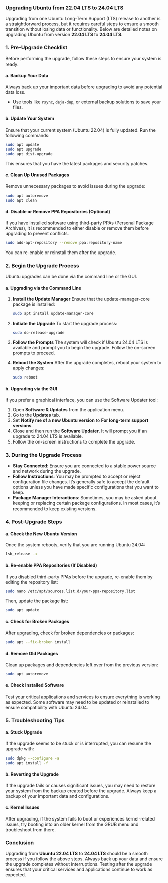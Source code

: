 ### Upgrading Ubuntu from 22.04 LTS to 24.04 LTS

Upgrading from one Ubuntu Long-Term Support (LTS) release to another is a straightforward process, but it requires careful steps to ensure a smooth transition without losing data or functionality. Below are detailed notes on upgrading Ubuntu from version **22.04 LTS** to **24.04 LTS**.

### 1. **Pre-Upgrade Checklist**

Before performing the upgrade, follow these steps to ensure your system is ready:

#### a. **Backup Your Data**
Always back up your important data before upgrading to avoid any potential data loss.
- Use tools like `rsync`, `deja-dup`, or external backup solutions to save your files.

#### b. **Update Your System**
Ensure that your current system (Ubuntu 22.04) is fully updated. Run the following commands:
```bash
sudo apt update
sudo apt upgrade
sudo apt dist-upgrade
```
This ensures that you have the latest packages and security patches.

#### c. **Clean Up Unused Packages**
Remove unnecessary packages to avoid issues during the upgrade:
```bash
sudo apt autoremove
sudo apt clean
```

#### d. **Disable or Remove PPA Repositories (Optional)**
If you have installed software using third-party PPAs (Personal Package Archives), it is recommended to either disable or remove them before upgrading to prevent conflicts.
```bash
sudo add-apt-repository --remove ppa:repository-name
```

You can re-enable or reinstall them after the upgrade.

### 2. **Begin the Upgrade Process**

Ubuntu upgrades can be done via the command line or the GUI.

#### a. **Upgrading via the Command Line**

1. **Install the Update Manager**
   Ensure that the update-manager-core package is installed:
   ```bash
   sudo apt install update-manager-core
   ```

2. **Initiate the Upgrade**
   To start the upgrade process:
   ```bash
   sudo do-release-upgrade
   ```

3. **Follow the Prompts**
   The system will check if Ubuntu 24.04 LTS is available and prompt you to begin the upgrade. Follow the on-screen prompts to proceed.

4. **Reboot the System**
   After the upgrade completes, reboot your system to apply changes:
   ```bash
   sudo reboot
   ```

#### b. **Upgrading via the GUI**
If you prefer a graphical interface, you can use the Software Updater tool:
1. Open **Software & Updates** from the application menu.
2. Go to the **Updates** tab.
3. Set **Notify me of a new Ubuntu version** to **For long-term support versions**.
4. Close and then run the **Software Updater**. It will prompt you if an upgrade to 24.04 LTS is available.
5. Follow the on-screen instructions to complete the upgrade.

### 3. **During the Upgrade Process**
- **Stay Connected**: Ensure you are connected to a stable power source and network during the upgrade.
- **Follow Instructions**: You may be prompted to accept or reject configuration file changes. It’s generally safe to accept the default options unless you have made specific configurations that you want to keep.
- **Package Manager Interactions**: Sometimes, you may be asked about keeping or replacing certain package configurations. In most cases, it’s recommended to keep existing versions.

### 4. **Post-Upgrade Steps**

#### a. **Check the New Ubuntu Version**
Once the system reboots, verify that you are running Ubuntu 24.04:
```bash
lsb_release -a
```

#### b. **Re-enable PPA Repositories (If Disabled)**
If you disabled third-party PPAs before the upgrade, re-enable them by editing the repository list:
```bash
sudo nano /etc/apt/sources.list.d/your-ppa-repository.list
```
Then, update the package list:
```bash
sudo apt update
```

#### c. **Check for Broken Packages**
After upgrading, check for broken dependencies or packages:
```bash
sudo apt --fix-broken install
```

#### d. **Remove Old Packages**
Clean up packages and dependencies left over from the previous version:
```bash
sudo apt autoremove
```

#### e. **Check Installed Software**
Test your critical applications and services to ensure everything is working as expected. Some software may need to be updated or reinstalled to ensure compatibility with Ubuntu 24.04.

### 5. **Troubleshooting Tips**

#### a. **Stuck Upgrade**
If the upgrade seems to be stuck or is interrupted, you can resume the upgrade with:
```bash
sudo dpkg --configure -a
sudo apt install -f
```

#### b. **Reverting the Upgrade**
If the upgrade fails or causes significant issues, you may need to restore your system from the backup created before the upgrade. Always keep a backup of your important data and configurations.

#### c. **Kernel Issues**
After upgrading, if the system fails to boot or experiences kernel-related issues, try booting into an older kernel from the GRUB menu and troubleshoot from there.

### Conclusion

Upgrading from **Ubuntu 22.04 LTS** to **24.04 LTS** should be a smooth process if you follow the above steps. Always back up your data and ensure the upgrade completes without interruptions. Testing after the upgrade ensures that your critical services and applications continue to work as expected.
